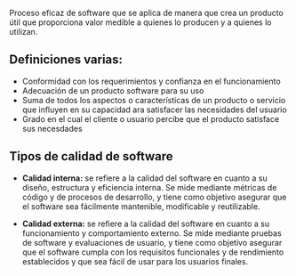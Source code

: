 Proceso eficaz de software que se aplica de manera que crea un producto útil que proporciona valor medible a quienes lo producen y a quienes lo utilizan.

## Definiciones varias:
- Conformidad con los requerimientos y confianza en el funcionamiento
- Adecuación de un producto software para su uso
- Suma de todos los aspectos o características de un producto o servicio que influyen en su capacidad ara satisfacer las necesidades del usuario
- Grado en el cual el cliente o usuario percibe que el producto satisface sus necesdades

## Tipos de calidad de software
- **Calidad interna:** se refiere a la calidad del software en cuanto a su diseño, estructura y eficiencia interna. Se mide mediante métricas de código y de procesos de desarrollo, y tiene como objetivo asegurar que el software sea fácilmente mantenible, modificable y reutilizable.

- **Calidad externa:** se refiere a la calidad del software en cuanto a su funcionamiento y comportamiento externo. Se mide mediante pruebas de software y evaluaciones de usuario, y tiene como objetivo asegurar que el software cumpla con los requisitos funcionales y de rendimiento establecidos y que sea fácil de usar para los usuarios finales.